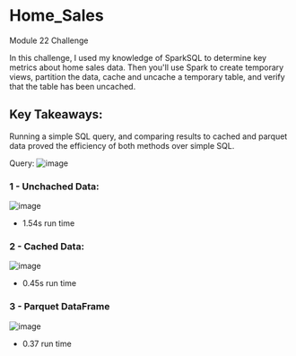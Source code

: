 # Home_Sales
Module 22 Challenge

In this challenge, I used my knowledge of SparkSQL to determine key metrics about home sales data. Then you'll use Spark to create temporary views, partition the data, cache and uncache a temporary table, and verify that the table has been uncached.

## Key Takeaways:
Running a simple SQL query, and comparing results to cached and parquet data proved the efficiency of both methods over simple SQL.

Query: ![image](https://github.com/gusmendesbh/Home_Sales/assets/94866814/b307287b-acb3-4308-88d3-9d9140d4b831)

### 1 - Unchached Data: 
 ![image](https://github.com/gusmendesbh/Home_Sales/assets/94866814/aac31069-bee5-4433-9400-ca45fb265f8e)
 - 1.54s run time

### 2 - Cached Data:
![image](https://github.com/gusmendesbh/Home_Sales/assets/94866814/eec2e637-65e2-4631-aabf-12b8af8d80e2)
- 0.45s run time

### 3 - Parquet DataFrame
![image](https://github.com/gusmendesbh/Home_Sales/assets/94866814/6760561f-bde5-40f6-85e2-dbe2ad75d35e)
- 0.37 run time
